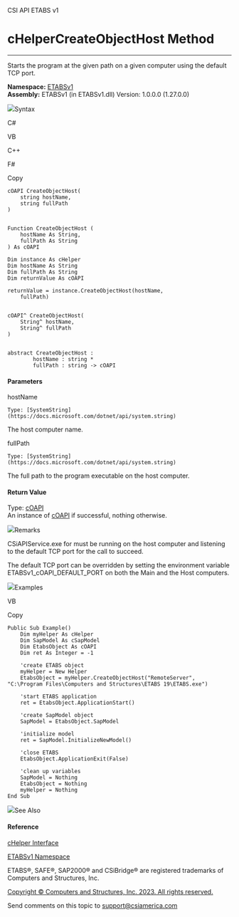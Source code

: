 ﻿

CSI API ETABS v1

# cHelperCreateObjectHost Method  
  
---  
  
Starts the program at the given path on a given computer using the default TCP
port.

**Namespace:** [ETABSv1](2780f1b8-2033-5289-2298-1cdb2a7508d9.htm)  
**Assembly:** ETABSv1 (in ETABSv1.dll) Version: 1.0.0.0 (1.27.0.0)

![](../icons/SectionExpanded.png)Syntax

C#

VB

C++

F#

Copy

    
    
    cOAPI CreateObjectHost(
    	string hostName,
    	string fullPath
    )
    
    
    Function CreateObjectHost ( 
    	hostName As String,
    	fullPath As String
    ) As cOAPI
    
    Dim instance As cHelper
    Dim hostName As String
    Dim fullPath As String
    Dim returnValue As cOAPI
    
    returnValue = instance.CreateObjectHost(hostName, 
    	fullPath)
    
    
    cOAPI^ CreateObjectHost(
    	String^ hostName, 
    	String^ fullPath
    )
    
    
    abstract CreateObjectHost : 
            hostName : string * 
            fullPath : string -> cOAPI 
    

#### Parameters

hostName

    Type: [SystemString](https://docs.microsoft.com/dotnet/api/system.string)  
The host computer name.

fullPath

    Type: [SystemString](https://docs.microsoft.com/dotnet/api/system.string)  
The full path to the program executable on the host computer.

#### Return Value

Type: [cOAPI](85e13e9c-4b05-a5ed-4bfe-08903fdb79e1.htm)  
An instance of [cOAPI](85e13e9c-4b05-a5ed-4bfe-08903fdb79e1.htm) if
successful, nothing otherwise.

![](../icons/SectionExpanded.png)Remarks

CSiAPIService.exe for must be running on the host computer and listening to
the default TCP port for the call to succeed.

The default TCP port can be overridden by setting the environment variable
ETABSv1_cOAPI_DEFAULT_PORT on both the Main and the Host computers.

![](../icons/SectionExpanded.png)Examples

VB

Copy

    
    
    Public Sub Example()
        Dim myHelper As cHelper
        Dim SapModel As cSapModel
        Dim EtabsObject As cOAPI
        Dim ret As Integer = -1
    
        'create ETABS object
        myHelper = New Helper
        EtabsObject = myHelper.CreateObjectHost("RemoteServer", "C:\Program Files\Computers and Structures\ETABS 19\ETABS.exe")
    
        'start ETABS application
        ret = EtabsObject.ApplicationStart()
    
        'create SapModel object
        SapModel = EtabsObject.SapModel
    
        'initialize model
        ret = SapModel.InitializeNewModel()
    
        'close ETABS
        EtabsObject.ApplicationExit(False)
    
        'clean up variables
        SapModel = Nothing
        EtabsObject = Nothing
        myHelper = Nothing
    End Sub

![](../icons/SectionExpanded.png)See Also

#### Reference

[cHelper Interface](26c23d4c-221d-7bb7-4ae5-e9d97657cdcf.htm)

[ETABSv1 Namespace](2780f1b8-2033-5289-2298-1cdb2a7508d9.htm)

ETABS®, SAFE®, SAP2000® and CSiBridge® are registered trademarks of Computers
and Structures, Inc.  

[Copyright © Computers and Structures, Inc. 2023. All rights
reserved.](http://www.csiamerica.com)

Send comments on this topic to
[support@csiamerica.com](mailto:support%40csiamerica.com?Subject=CSI%20API%20ETABS%20v1)

